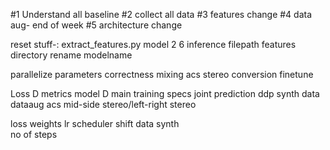 #1 Understand all baseline
#2 collect all data
#3 features change
#4 data aug- end of week
#5 architecture change


reset stuff-:
extract_features.py
model 2 6
inference filepath
features directory rename
modelname




parallelize
parameters correctness
mixing
acs stereo
conversion
finetune








Loss D
metrics
model    D
main
training specs
joint prediction
ddp
synth data
dataaug
acs
mid-side stereo/left-right stereo


loss weights
lr scheduler
shift data synth
\
no of steps 